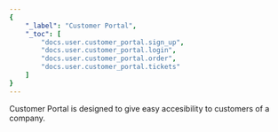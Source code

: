 ```yaml
---
{
	"_label": "Customer Portal",
	"_toc": [
		"docs.user.customer_portal.sign_up",
		"docs.user.customer_portal.login",
		"docs.user.customer_portal.order",
		"docs.user.customer_portal.tickets"
	]
}
---
```


Customer Portal is designed to give easy accesibility to customers of a company.




